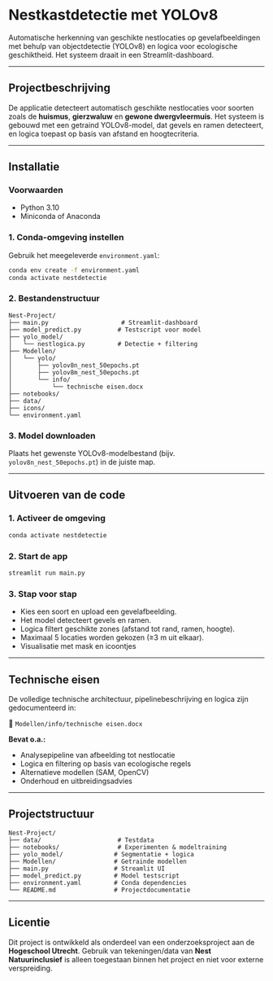 # Nestkastdetectie met YOLOv8

Automatische herkenning van geschikte nestlocaties op gevelafbeeldingen met behulp van objectdetectie (YOLOv8) en logica voor ecologische geschiktheid. Het systeem draait in een Streamlit-dashboard.

---

## Projectbeschrijving

De applicatie detecteert automatisch geschikte nestlocaties voor soorten zoals de **huismus**, **gierzwaluw** en **gewone dwergvleermuis**. Het systeem is gebouwd met een getraind YOLOv8-model, dat gevels en ramen detecteert, en logica toepast op basis van afstand en hoogtecriteria.

---

## Installatie

### Voorwaarden

- Python 3.10  
- Miniconda of Anaconda

### 1. Conda-omgeving instellen

Gebruik het meegeleverde `environment.yaml`:

```bash
conda env create -f environment.yaml
conda activate nestdetectie
```

### 2. Bestandenstructuur

```
Nest-Project/
├── main.py                    # Streamlit-dashboard
├── model_predict.py          # Testscript voor model
├── yolo_model/
│   └── nestlogica.py         # Detectie + filtering
├── Modellen/
│   └── yolo/
│       ├── yolov8n_nest_50epochs.pt
│       ├── yolov8m_nest_50epochs.pt
│       └── info/
│           └── technische eisen.docx
├── notebooks/
├── data/
├── icons/
└── environment.yaml
```

### 3. Model downloaden

Plaats het gewenste YOLOv8-modelbestand (bijv. `yolov8n_nest_50epochs.pt`) in de juiste map.

---

## Uitvoeren van de code

### 1. Activeer de omgeving

```bash
conda activate nestdetectie
```

### 2. Start de app

```bash
streamlit run main.py
```

### 3. Stap voor stap

- Kies een soort en upload een gevelafbeelding.
- Het model detecteert gevels en ramen.
- Logica filtert geschikte zones (afstand tot rand, ramen, hoogte).
- Maximaal 5 locaties worden gekozen (≥3 m uit elkaar).
- Visualisatie met mask en icoontjes

---

## Technische eisen

De volledige technische architectuur, pipelinebeschrijving en logica zijn gedocumenteerd in:

📄 `Modellen/info/technische eisen.docx`

**Bevat o.a.:**
- Analysepipeline van afbeelding tot nestlocatie
- Logica en filtering op basis van ecologische regels
- Alternatieve modellen (SAM, OpenCV)
- Onderhoud en uitbreidingsadvies

---

## Projectstructuur

```
Nest-Project/
├── data/                     # Testdata
├── notebooks/                # Experimenten & modeltraining
├── yolo_model/              # Segmentatie + logica
├── Modellen/                # Getrainde modellen
├── main.py                  # Streamlit UI
├── model_predict.py         # Model testscript
├── environment.yaml         # Conda dependencies
└── README.md                # Projectdocumentatie
```

---

## Licentie

Dit project is ontwikkeld als onderdeel van een onderzoeksproject aan de **Hogeschool Utrecht**. Gebruik van tekeningen/data van **Nest Natuurinclusief** is alleen toegestaan binnen het project en niet voor externe verspreiding.
